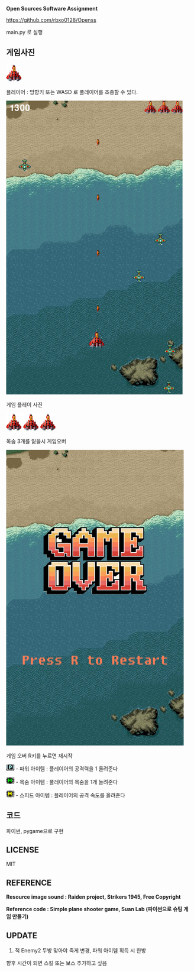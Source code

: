 
**Open Sources Software Assignment**

https://github.com/rbxo0128/Openss

main.py 로 실행


## 게임사진


![player](./resources/image/plane1.png)


플레이어 : 방향키 또는 WASD 로 플레이어를 조종할 수 있다.


![playing](./resources/image/main.png)


게임 플레이 사진


![lufe](./resources/image/life.png)


목숨 3개를 잃을시 게임오버


![gameover](./resources/image/gameover.png)


게임 오버 R키를 누르면 재시작

![pitem](./resources/image/power_item.png) - 파워 아이템 : 플레이어의 공격력을 1 올려준다


![litem](./resources/image/life_item.png) - 목숨 아이템 : 플레이어의 목숨을 1개 늘려준다


![sitem](./resources/image/speed_item.png) - 스피드 아이템 : 플레이어의 공격 속도를 올려준다

## 코드


파이썬, pygame으로 구현


## LICENSE

MIT

## REFERENCE


**Resource image sound : Raiden project, Strikers 1945, Free Copyright**


**Reference code : Simple plane shooter game, Suan Lab (파이썬으로 슈팅 게임 만들기)**

## UPDATE


1. 적 Enemy2 두방 맞아야 죽게 변경, 파워 아이템 획득 시 한방


향후 시간이 되면 스킬 또는 보스 추가하고 싶음

